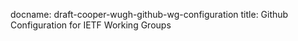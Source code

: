docname: draft-cooper-wugh-github-wg-configuration
title: Github Configuration for IETF Working Groups